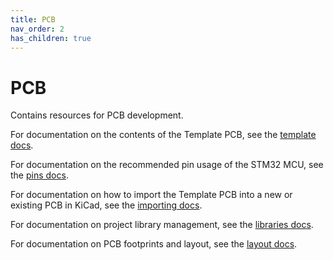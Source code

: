 ```yaml
---
title: PCB
nav_order: 2
has_children: true
---
```


# PCB

Contains resources for PCB development.

For documentation on the contents of the Template PCB, see the [template docs](pcb/template-documentation.md). 

For documentation on the recommended pin usage of the STM32 MCU, see the [pins docs](pcb/pins.md).

For documentation on how to import the Template PCB into a new or existing PCB in KiCad, see the [importing docs](pcb/importing.md).

For documentation on project library management, see the [libraries docs](pcb/libraries.md).

For documentation on PCB footprints and layout, see the [layout docs](pcb/layout.md).
